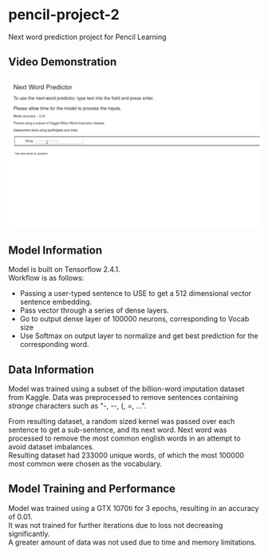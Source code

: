 # pencil-project-2
Next word prediction project for Pencil Learning

## Video Demonstration
![video demonstration](model_example.gif)

## Model Information
Model is built on Tensorflow 2.4.1.  
Workflow is as follows: 
* Passing a user-typed sentence to USE to get a 512 dimensional vector sentence embedding.  
* Pass vector through a series of dense layers. 
* Go to output dense layer of 100000 neurons, corresponding to Vocab size
* Use Softmax on output layer to normalize and get best prediction for the corresponding word.

## Data Information

Model was trained using a subset of the billion-word imputation dataset from Kaggle.
Data was preprocessed to remove sentences containing *strange* characters such as "-, --, (, =, ...".  

From resulting dataset, a random sized kernel was passed over each sentence to get a sub-sentence, and its next word. Next word 
was processed to remove the most common english words in an attempt to avoid dataset imbalances.  
Resulting dataset had 233000 unique words, of which the most 100000 most common were chosen as the vocabulary.

## Model Training and Performance

Model was trained using a GTX 1070ti for 3 epochs, resulting in an accuracy of 0.01.  
It was not trained for further iterations due to loss not decreasing significantly.  
A greater amount of data was not used due to time and memory limitations.
